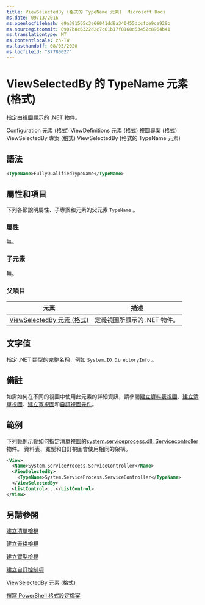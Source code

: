 ```yaml
---
title: ViewSelectedBy (格式的 TypeName 元素) |Microsoft Docs
ms.date: 09/13/2016
ms.openlocfilehash: e9a391565c3e66041dd9a340455dccfce9ce929b
ms.sourcegitcommit: 0907b8c6322d2c7c61b17f8168d53452c8964b41
ms.translationtype: MT
ms.contentlocale: zh-TW
ms.lasthandoff: 08/05/2020
ms.locfileid: "87780027"
---
```

# <a name="typename-element-for-viewselectedby-format"></a>ViewSelectedBy 的 TypeName 元素 (格式)

指定由視圖顯示的 .NET 物件。

Configuration 元素 (格式) ViewDefinitions 元素 (格式) 視圖專案 (格式) ViewSelectedBy 專案 (格式) ViewSelectedBy (格式的 TypeName 元素) 

## <a name="syntax"></a>語法

```xml
<TypeName>FullyQualifiedTypeName</TypeName>
```

## <a name="attributes-and-elements"></a>屬性和項目

下列各節說明屬性、子專案和元素的父元素 `TypeName` 。

### <a name="attributes"></a>屬性

無。

### <a name="child-elements"></a>子元素

無。

### <a name="parent-elements"></a>父項目

|元素|描述|
|-------------|-----------------|
|[ViewSelectedBy 元素 (格式)](./viewselectedby-element-format.md)|定義視圖所顯示的 .NET 物件。|

## <a name="text-value"></a>文字值

指定 .NET 類型的完整名稱，例如 `System.IO.DirectoryInfo` 。

## <a name="remarks"></a>備註

如需如何在不同的視圖中使用此元素的詳細資訊，請參閱[建立資料表視圖](./creating-a-table-view.md)、[建立清單視圖](./creating-a-list-view.md)、[建立寬視圖](./creating-a-wide-view.md)和[自訂視圖元件](./creating-custom-controls.md)。

## <a name="example"></a>範例

下列範例示範如何指定清單視圖的[system.serviceprocess.dll. Servicecontroller](/dotnet/api/System.ServiceProcess.ServiceController)物件。 資料表、寬型和自訂視圖會使用相同的架構。

```xml
<View>
  <Name>System.ServiceProcess.ServiceController</Name>
  <ViewSelectedBy>
    <TypeName>System.ServiceProcess.ServiceController</TypeName>
  </ViewSelectedBy>
  <ListControl>...</ListControl>
</View>
```

## <a name="see-also"></a>另請參閱

[建立清單檢視](./creating-a-list-view.md)

[建立表格檢視](./creating-a-table-view.md)

[建立寬型檢視](./creating-a-wide-view.md)

[建立自訂控制項](./creating-custom-controls.md)

[ViewSelectedBy 元素 (格式)](./viewselectedby-element-format.md)

[撰寫 PowerShell 格式設定檔案](./writing-a-powershell-formatting-file.md)
